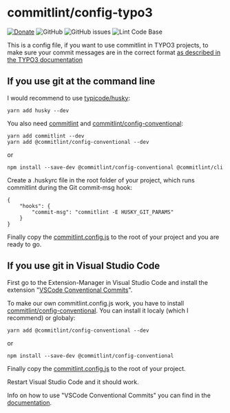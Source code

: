 # commitlint/config-typo3

[![Donate](https://img.shields.io/badge/Donate-PayPal-green.svg)](https://PayPal.me/SvenKalbhenn)
![GitHub](https://img.shields.io/github/license/Starraider/commitlint_config-typo3)
![GitHub issues](https://img.shields.io/github/issues/Starraider/commitlint_config-typo3)
![Lint Code Base](https://github.com/Starraider/commitlint_config-typo3/workflows/Lint%20Code%20Base/badge.svg)

This is a config file, if you want to use commitlint in TYPO3 projects, to make sure your commit messages are in the correct format [as described in the TYPO3 documentation](https://docs.typo3.org/m/typo3/guide-contributionworkflow/master/en-us/Appendix/CommitMessage.html)

## If you use git at the command line

I would recommend to use [typicode/husky](https://github.com/typicode/husky):

    yarn add husky --dev

You also need [commitlint](https://github.com/conventional-changelog/commitlint) and [commitlint/config-conventional](https://github.com/conventional-changelog/commitlint/tree/master/%40commitlint/config-conventional):

    yarn add commitlint --dev
    yarn add @commitlint/config-conventional --dev

or

    npm install --save-dev @commitlint/config-conventional @commitlint/cli

Create a .huskyrc file in the root folder of your project, which runs commitlint during the Git commit-msg hook:

    {
        "hooks": {
            "commit-msg": "commitlint -E HUSKY_GIT_PARAMS"
        }
    }

Finally copy the [commitlint.config.js](https://github.com/Starraider/commitlint_config-typo3/blob/master/commitlint.config.js) to the root of your project and you are ready to go.

## If you use git in Visual Studio Code

First go to the Extension-Manager in Visual Studio Code and install the extension "[VSCode Conventional Commits](https://github.com/vivaxy/vscode-conventional-commits)".

To make our own commitlint.config.js work, you have to install [commitlint/config-conventional](https://github.com/conventional-changelog/commitlint/tree/master/%40commitlint/config-conventional).
You can install it localy (which I recommend) or globaly:

    yarn add @commitlint/config-conventional --dev

or

    npm install --save-dev @commitlint/config-conventional

Finally copy the [commitlint.config.js](https://github.com/Starraider/commitlint_config-typo3/blob/master/commitlint.config.js) to the root of your project.

Restart Visual Studio Code and it should work.

Info on how to use "VSCode Conventional Commits" you can find in the [documentation](https://github.com/vivaxy/vscode-conventional-commits).
